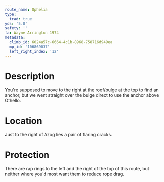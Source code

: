 ```yaml
---
route_name: Ophelia
type:
  trad: true
yds: '5.8'
safety: ''
fa: Wayne Arrington 1974
metadata:
  climb_id: 6024a57c-6664-4c1b-8968-758716d949ea
  mp_id: '106869037'
  left_right_index: '12'
---
```

# Description
You're supposed to move to the right at the roof/bulge at the top to find an anchor, but we went straight over the bulge direct to use the anchor above Othello.

# Location
Just to the right of Azog lies a pair of flaring cracks.

# Protection
There are rap rings to the left and the right of the top of this route, but neither where you'd most want them to reduce rope drag.
